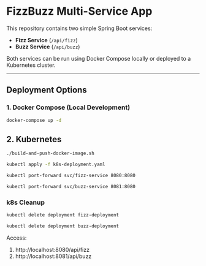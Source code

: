 # FizzBuzz Multi-Service App

This repository contains two simple Spring Boot services:

- **Fizz Service** (`/api/fizz`)
- **Buzz Service** (`/api/buzz`)

Both services can be run using Docker Compose locally or deployed to a Kubernetes cluster.

---

## Deployment Options

### 1. Docker Compose (Local Development)

```bash
docker-compose up -d
```

## 2. Kubernetes

```bash
./build-and-push-docker-image.sh
```

```bash
kubectl apply -f k8s-deployment.yaml
```

```bash
kubectl port-forward svc/fizz-service 8080:8080
```

```bash
kubectl port-forward svc/buzz-service 8081:8080
```

### k8s Cleanup

```bash
kubectl delete deployment fizz-deployment
```

```bash
kubectl delete deployment buzz-deployment
```

Access:

1. http://localhost:8080/api/fizz
2. http://localhost:8081/api/buzz
